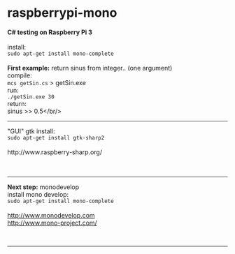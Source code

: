 # raspberrypi-mono

<b>C# testing on Raspberry Pi 3</b><br/>
<br/>
install:<br/>
<code>sudo apt-get install mono-complete</code><br/>
<br/>
<b>First example:</b> return sinus from integer.. (one argument)<br/>
compile:<br/>
<code>mcs getSin.cs</code> > getSin.exe<br/>
run:<br/>
<code>./getSin.exe 30</code><br/>
return:<br/>
sinus >> 0.5</br/>
<hr />
"GUI" gtk install:<br/>
<code>sudo apt-get install gtk-sharp2</code><br/><br/>
http://www.raspberry-sharp.org/<br/><br/>
<br />
<hr />
<b>Next step:</b> monodevelop<br/>
install mono develop:<br/>
<code>sudo apt-get install mono-complete</code><br/><br/>
<span itemprop="url"><a href="http://www.monodevelop.com" rel="nofollow">http://www.monodevelop.com</a></span><br/>
<span itemprop="url"><a href="http://www.mono-project.com/" rel="nofollow">http://www.mono-project.com/</a></span>

<br /><hr />

